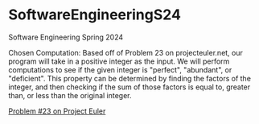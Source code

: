 # SoftwareEngineeringS24
Software Engineering Spring 2024

Chosen Computation: Based off of Problem 23 on projecteuler.net, our program will take in a positive integer as the input. We will perform computations to see if the given integer is "perfect", "abundant", or "deficient". This property can be determined by finding the factors of the integer, and then checking if the sum of those factors is equal to, greater than, or less than the original integer.

[Problem #23 on Project Euler](https://projecteuler.net/problem=23)
